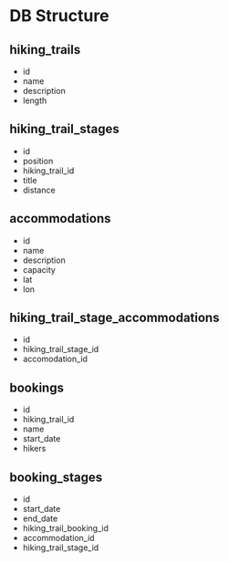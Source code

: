# DB Structure

## hiking_trails
- id
- name
- description
- length

## hiking_trail_stages
- id
- position
- hiking_trail_id
- title
- distance

## accommodations
- id
- name
- description
- capacity
- lat
- lon

## hiking_trail_stage_accommodations
- id
- hiking_trail_stage_id
- accomodation_id

## bookings
- id
- hiking_trail_id
- name
- start_date
- hikers

## booking_stages
- id
- start_date
- end_date
- hiking_trail_booking_id
- accommodation_id
- hiking_trail_stage_id